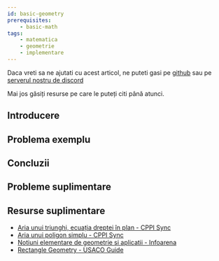 ```yaml
---
id: basic-geometry
prerequisites:
    - basic-math
tags:
    - matematica
    - geometrie
    - implementare
---
```


Daca vreti sa ne ajutati cu acest articol, ne puteti gasi pe
[github](https://github.com/roalgo-discord/arhiva-educationala) sau pe [serverul
nostru de discord](https://discord.gg/vdDRSmg3fC)

Mai jos găsiți resurse pe care le puteți citi până atunci.

## Introducere

## Problema exemplu

## Concluzii

## Probleme suplimentare

## Resurse suplimentare

- [Aria unui triunghi, ecuația dreptei în plan - CPPI
  Sync](https://cppi.sync.ro/materia/aria_unui_triunghi_formula.html)
- [Aria unui poligon simplu - CPPI
  Sync](https://cppi.sync.ro/materia/aria_unui_poligon_simplu.html)
- [Notiuni elementare de geometrie si aplicatii -
  Infoarena](https://www.infoarena.ro/notiuni-de-geometrie-si-aplicatii)
- [Rectangle Geometry - USACO Guide](https://usaco.guide/bronze/rect-geo)
